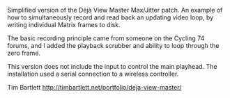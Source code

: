 Simplified version of the Déjà View Master Max/Jitter patch. An example of how to simultaneously record and read back an updating video loop, by writing individual Matrix frames to disk.

The basic recording principle came from someone on the Cycling 74 forums, and I added the playback scrubber and ability to loop through the zero frame.

This version does not include the input to control the main playhead. The installation used a serial connection to a wireless controller.

Tim Bartlett
http://timbartlett.net/portfolio/deja-view-master/